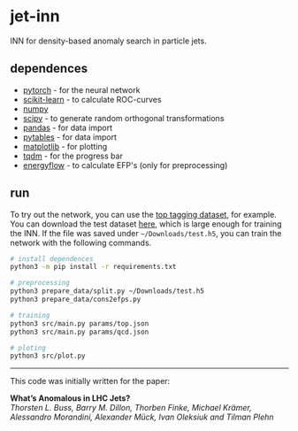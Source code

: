 # jet-inn
INN for density-based anomaly search in particle jets.

## dependences
* [pytorch](https://pytorch.org/) - for the neural network
* [scikit-learn](https://scikit-learn.org) - to calculate ROC-curves
* [numpy](https://numpy.org/)
* [scipy](https://www.scipy.org) - to generate random orthogonal transformations
* [pandas](https://github.com/pandas-dev/pandas) - for data import
* [pytables](https://www.pytables.org/index.html) - for data import
* [matplotlib](https://matplotlib.org/) - for plotting
* [tqdm](https://github.com/tqdm/tqdm) - for the progress bar
* [energyflow](https://energyflow.network/) - to calculate EFP's (only for preprocessing)

## run

To try out the network, you can use the [top tagging dataset](https://arxiv.org/pdf/1902.09914.pdf), for example. You can download the test dataset [here](https://desycloud.desy.de/index.php/s/llbX3zpLhazgPJ6), which is large enough for training the INN. If the file was saved under ```~/Downloads/test.h5```, you can train the network with the following commands.

```bash
# install dependences
python3 -m pip install -r requirements.txt

# preprocessing
python3 prepare_data/split.py ~/Downloads/test.h5
python3 prepare_data/cons2efps.py

# training
python3 src/main.py params/top.json
python3 src/main.py params/qcd.json

# ploting
python3 src/plot.py
```

---

This code was initially written for the paper:

**What’s Anomalous in LHC Jets?**<br/>
*Thorsten L. Buss, Barry M. Dillon, Thorben Finke, Michael Krämer, Alessandro Morandini, Alexander Mück, Ivan Oleksiuk and Tilman Plehn*
